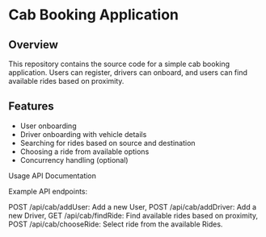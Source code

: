 # Cab Booking Application

## Overview

This repository contains the source code for a simple cab booking application. Users can register, drivers can onboard, and users can find available rides based on proximity.

## Features

- User onboarding
- Driver onboarding with vehicle details
- Searching for rides based on source and destination
- Choosing a ride from available options
- Concurrency handling (optional)


Usage API Documentation

Example API endpoints:

POST /api/cab/addUser: Add a new User, POST /api/cab/addDriver: Add a new Driver, GET /api/cab/findRide: Find available rides based on proximity, POST /api/cab/chooseRide: Select ride from the available Rides.
